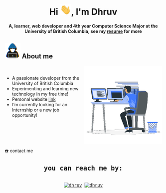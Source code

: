 <div align="center">
<h1 align="center">Hi <img width="35" src="https://github.com/1999AZZAR/1999AZZAR/blob/main/resources/img/waving.gif">, I'm Dhruv</h1>
<h4 align="center">A, learner,  web developer and 4th year Computer Science Major at the University of British Columbia, see my <a href="https://github.com/flashdhruv/flashdhruv/blob/main/Dhruv's%20Resume%20March%202023.pdf" target="_blank">resume</a> for more</h4>
</div>

## <picture><img src = "https://github.com/0xAbdulKhalid/0xAbdulKhalid/raw/main/assets/mdImages/about_me.gif" width = 50px></picture> **About me**

<picture> <img align="right" src="https://github.com/0xAbdulKhalid/0xAbdulKhalid/raw/main/assets/mdImages/Right_Side.gif" width = 250px></picture>

<br>

- A passionate developer from the University of British Columbia
- Experimenting and learning new technology in my free time!
- Personal website [link](https://flashdhruv.github.io/Portfolio-2.0/)
- I’m currently looking for an Internship or a new job opportunity!

<br><br>
-----

  <summary>☎️ contact me</summary>
<div>
  <samp>
    <h2 align="center">you can reach me by:</h2>
    <p align="center">
      <br/>
      <a href="https://www.linkedin.com/in/dhruv-bahl/" target="blank"><img align="center"
         src="https://img.shields.io/badge/linkedin-%231DA1F2.svg?style=for-the-badge&logo=linkedin&logoColor=white"
         alt="dhruv" height="30"/></a>
      <a href="mailto:bhldhruv@gmail.com" target="blank"><img align="center"
         src="https://img.shields.io/badge/gmail-EA4335.svg?style=for-the-badge&logo=gmail&logoColor=white"
         alt="dhruv" height="30"/></a>
    </p>
      <br>
    </p>
  </samp>
</div>

